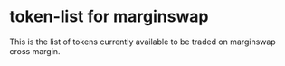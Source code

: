 # token-list for marginswap
This is the list of tokens currently available to be traded on marginswap cross margin.
